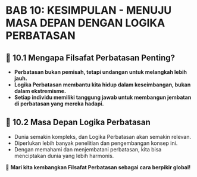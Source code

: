 # BAB 10: KESIMPULAN - MENUJU MASA DEPAN DENGAN LOGIKA PERBATASAN

## 📌 10.1 Mengapa Filsafat Perbatasan Penting?
- **Perbatasan bukan pemisah, tetapi undangan untuk melangkah lebih jauh.**
- **Logika Perbatasan membantu kita hidup dalam keseimbangan, bukan dalam ekstremisme.**
- **Setiap individu memiliki tanggung jawab untuk membangun jembatan di perbatasan yang mereka hadapi.**

## 📌 10.2 Masa Depan Logika Perbatasan
- Dunia semakin kompleks, dan Logika Perbatasan akan semakin relevan.
- Diperlukan lebih banyak penelitian dan pengembangan konsep ini.
- Dengan memahami dan menjembatani perbatasan, kita bisa menciptakan dunia yang lebih harmonis.

🚀 **Mari kita kembangkan Filsafat Perbatasan sebagai cara berpikir global!**
